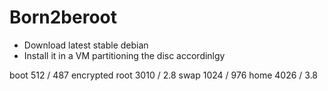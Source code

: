 # Born2beroot

- Download latest stable debian
- Install it in a VM partitioning the disc accordinlgy

boot 512 / 487
encrypted
root 3010 / 2.8
swap 1024 / 976
home 4026 / 3.8
